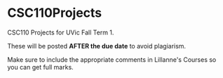 # CSC110Projects
CSC110 Projects for UVic Fall Term 1. 

These will be posted **__AFTER the due date__** to avoid plagiarism.

Make sure to include the appropriate comments in Lillanne's Courses so you can get full marks. 
